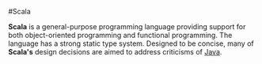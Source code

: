 #Scala
**Scala** is a general-purpose programming language providing support for both object-oriented programming and functional programming. The language has a strong static type system. Designed to be concise, many of **Scala's** design decisions are aimed to address criticisms of [Java](/wiki/Java).